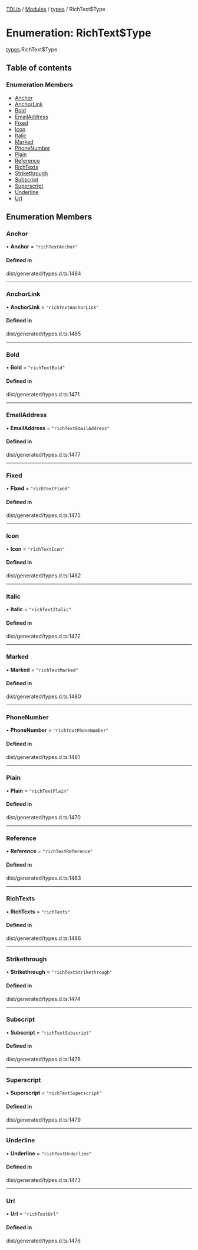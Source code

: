 [TDLib](../README.md) / [Modules](../modules.md) / [types](../modules/types.md) / RichText$Type

# Enumeration: RichText$Type

[types](../modules/types.md).RichText$Type

## Table of contents

### Enumeration Members

- [Anchor](types.RichText_Type.md#anchor)
- [AnchorLink](types.RichText_Type.md#anchorlink)
- [Bold](types.RichText_Type.md#bold)
- [EmailAddress](types.RichText_Type.md#emailaddress)
- [Fixed](types.RichText_Type.md#fixed)
- [Icon](types.RichText_Type.md#icon)
- [Italic](types.RichText_Type.md#italic)
- [Marked](types.RichText_Type.md#marked)
- [PhoneNumber](types.RichText_Type.md#phonenumber)
- [Plain](types.RichText_Type.md#plain)
- [Reference](types.RichText_Type.md#reference)
- [RichTexts](types.RichText_Type.md#richtexts)
- [Strikethrough](types.RichText_Type.md#strikethrough)
- [Subscript](types.RichText_Type.md#subscript)
- [Superscript](types.RichText_Type.md#superscript)
- [Underline](types.RichText_Type.md#underline)
- [Url](types.RichText_Type.md#url)

## Enumeration Members

### Anchor

• **Anchor** = ``"richTextAnchor"``

#### Defined in

dist/generated/types.d.ts:1484

___

### AnchorLink

• **AnchorLink** = ``"richTextAnchorLink"``

#### Defined in

dist/generated/types.d.ts:1485

___

### Bold

• **Bold** = ``"richTextBold"``

#### Defined in

dist/generated/types.d.ts:1471

___

### EmailAddress

• **EmailAddress** = ``"richTextEmailAddress"``

#### Defined in

dist/generated/types.d.ts:1477

___

### Fixed

• **Fixed** = ``"richTextFixed"``

#### Defined in

dist/generated/types.d.ts:1475

___

### Icon

• **Icon** = ``"richTextIcon"``

#### Defined in

dist/generated/types.d.ts:1482

___

### Italic

• **Italic** = ``"richTextItalic"``

#### Defined in

dist/generated/types.d.ts:1472

___

### Marked

• **Marked** = ``"richTextMarked"``

#### Defined in

dist/generated/types.d.ts:1480

___

### PhoneNumber

• **PhoneNumber** = ``"richTextPhoneNumber"``

#### Defined in

dist/generated/types.d.ts:1481

___

### Plain

• **Plain** = ``"richTextPlain"``

#### Defined in

dist/generated/types.d.ts:1470

___

### Reference

• **Reference** = ``"richTextReference"``

#### Defined in

dist/generated/types.d.ts:1483

___

### RichTexts

• **RichTexts** = ``"richTexts"``

#### Defined in

dist/generated/types.d.ts:1486

___

### Strikethrough

• **Strikethrough** = ``"richTextStrikethrough"``

#### Defined in

dist/generated/types.d.ts:1474

___

### Subscript

• **Subscript** = ``"richTextSubscript"``

#### Defined in

dist/generated/types.d.ts:1478

___

### Superscript

• **Superscript** = ``"richTextSuperscript"``

#### Defined in

dist/generated/types.d.ts:1479

___

### Underline

• **Underline** = ``"richTextUnderline"``

#### Defined in

dist/generated/types.d.ts:1473

___

### Url

• **Url** = ``"richTextUrl"``

#### Defined in

dist/generated/types.d.ts:1476
